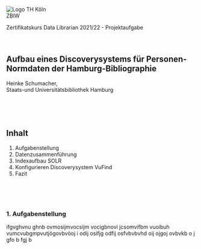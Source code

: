 ![Logo TH Köln](images/)<br/>
ZBIW<br/>

Zertifikatskurs Data Librarian 2021/22 - Projektaufgabe
<br/><br/><br/>

## Aufbau eines Discoverysystems für Personen-Normdaten der Hamburg-Bibliographie
Heinke Schumacher,<br/>
Staats-und Universitätsbibliothek Hamburg

<br/><br/><br/>

## Inhalt
1. Aufgabenstellung<br/>
2. Datenzusammenführung<br/>
3. Indexaufbau SOLR<br/>
4. Konfigurieren Discoverysystem VuFind<br/>
5. Fazit


<br/><br/><br/>

### 1. Aufgabenstellung

ifgvghvnu ghnb ovmosijmvocsijm vocigbnovi jcsomvifbm vuoibuh vumcvubgmpvutjögovbvöoj i odij osifjg odfij osfvbvbvhd oij ojgoj ovbvkb o j gfo  b fgj b




